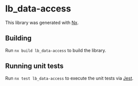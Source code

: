 # lb_data-access

This library was generated with [Nx](https://nx.dev).

## Building

Run `nx build lb_data-access` to build the library.

## Running unit tests

Run `nx test lb_data-access` to execute the unit tests via [Jest](https://jestjs.io).
